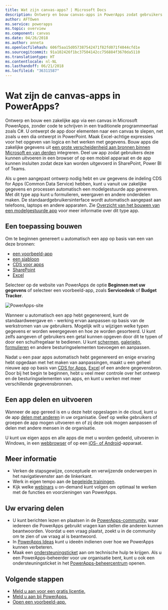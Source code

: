```yaml
---
title: Wat zijn canvas-apps? | Microsoft Docs
description: Ontwerp en bouw canvas-apps in PowerApps zodat gebruikers kernbedrijfsgegevens kunnen beheren in een browser of op hun mobiele apparaten
author: AFTOwen
ms.service: powerapps
ms.topic: overview
ms.component: canvas
ms.date: 04/26/2018
ms.author: anneta
ms.openlocfilehash: 606f5aa15d057387542471f82fd071f4044cfd1e
ms.sourcegitcommit: 91a102426f1bc37504142cc756884f3670da5110
ms.translationtype: HT
ms.contentlocale: nl-NL
ms.lasthandoff: 06/21/2018
ms.locfileid: "36311587"
---
```

# <a name="what-are-canvas-apps-in-powerapps"></a>Wat zijn de canvas-apps in PowerApps?
Ontwerp en bouw een zakelijke app via een canvas in Microsoft PowerApps, zonder code te schrijven in een traditionele programmeertaal zoals C#. U ontwerpt de app door elementen naar een canvas te slepen, net zoals u een dia ontwerpt in PowerPoint. Maak Excel-achtige expressies voor het opgeven van logica en het werken met gegevens. Bouw apps die zakelijke gegevens uit [een grote verscheidenheid aan bronnen binnen Microsoft en van derden](connections-list.md) integreren. Deel uw app zodat gebruikers deze kunnen uitvoeren in een browser of op een mobiel apparaat en de app kunnen insluiten zodat deze kan worden uitgevoerd in SharePoint, Power BI of Teams.

Als u geen aangepast ontwerp nodig hebt en uw gegevens de indeling CDS for Apps (Common Data Service) hebben, kunt u vanuit uw zakelijke gegevens en processen automatisch een modelgestuurde app genereren. Met dit type app kunt u formulieren, weergaven en andere onderdelen maken. De standaardgebruikersinterface wordt automatisch aangepast aan telefoons, laptops en andere apparaten. Zie [Overzicht van het bouwen van een modelgestuurde app](../model-driven-apps/model-driven-app-overview.md) voor meer informatie over dit type app.

## <a name="build-an-app"></a>Een toepassing bouwen
Om te beginnen genereert u automatisch een app op basis van een van deze bronnen:
- [een voorbeeld-app](open-and-run-a-sample-app.md)
- [een sjabloon](get-started-test-drive.md)
- [CDS voor apps](data-platform-create-app.md)
- [SharePoint](app-from-sharepoint.md)
- [Excel](get-started-create-from-data.md)

Selecteer op de website van PowerApps de optie **Beginnen met uw gegevens** of selecteer een voorbeeld-app, zoals **Servicedesk** of **Budget Tracker**.

![PowerApps-site](./media/getting-started/sample-apps.png)

Wanneer u automatisch een app hebt gegenereerd, kunt de standaardweergave en - werking ervan aanpassen op basis van de werkstromen van uw gebruikers. Mogelijk wilt u wijzigen welke typen gegevens er worden weergegeven en hoe ze worden gesorteerd. U kunt zelfs aangeven of gebruikers een getal kunnen opgeven door dit te typen of door een schuifregelaar te bedienen. U kunt [schermen](add-screen-context-variables.md), [galerieën](customize-layout-sharepoint.md), [formulieren](customize-forms-sharepoint.md) en andere besturingselementen toevoegen en aanpassen.

Nadat u een paar apps automatisch hebt gegenereerd en enige ervaring hebt opgedaan met het maken van aanpassingen, maakt u een geheel nieuwe app op basis van [CDS for Apps](data-platform-create-app-scratch.md), [Excel](get-started-create-from-blank.md) of een andere gegevensbron. Door bij het begin te beginnen, hebt u veel meer controle over het ontwerp en de besturingselementen van apps, en kunt u werken met meer verschillende gegevensbronnen.

## <a name="share-and-run-an-app"></a>Een app delen en uitvoeren
Wanneer de app gereed is en u deze hebt opgeslagen in de cloud, kunt u de app [delen met anderen](share-app.md) in uw organisatie. Geef op welke gebruikers of groepen de app mogen uitvoeren en of zij deze ook mogen aanpassen of delen met andere mensen in de organisatie.

U kunt uw eigen apps en alle apps die met u worden gedeeld, uitvoeren in Windows, in een [webbrowser](../../user/run-app-browser.md) of op een [iOS- of Android](../../user/run-app-client.md)-apparaat.

## <a name="learn-more"></a>Meer informatie
* Verken de stapsgewijze, conceptuele en verwijzende onderwerpen in het navigatievenster aan de linkerkant.
* Werk in eigen tempo aan de [begeleide trainingen](https://docs.microsoft.com/powerapps/guided-learning/).
* Kijk welke [webinars](webinars-listing.md) u on-demand kunt volgen om optimaal te werken met de functies en voorzieningen van PowerApps.

## <a name="share-your-experience"></a>Uw ervaring delen
* U kunt berichten lezen en plaatsen in de [PowerApps-community](https://aka.ms/powerapps-community), waar iedereen die PowerApps gebruikt vragen kan stellen die anderen kunnen beantwoorden. Voordat u een vraag plaatst, zoekt u in de community om te zien of uw vraag al is beantwoord.
* In [PowerApps Ideas](https://powerusers.microsoft.com/t5/PowerApps-Ideas/idb-p/PowerAppsIdeas) kunt u ideeën indienen over hoe we PowerApps kunnen verbeteren.
* Maak een [ondersteuningsticket](https://powerapps.microsoft.com/support/pro/) aan om technische hulp te krijgen. Als u een PowerApps-beheerder voor uw organisatie bent, kunt u ook een ondersteuningsticket in het [PowerApps-beheercentrum](https://portal.office.com/Support/Support.aspx) openen.

## <a name="next-steps"></a>Volgende stappen
- [Meld u aan voor een gratis licentie.](../signup-for-powerapps.md)
- [Meld u aan bij PowerApps.](https://web.powerapps.com)
- [Open een voorbeeld-app.](open-and-run-a-sample-app.md)